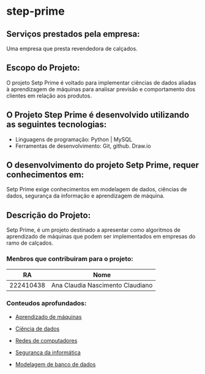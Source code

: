 # step-prime

## Serviços prestados pela empresa:
Uma empresa que presta revendedora de calçados.

## Escopo do Projeto:
O projeto Setp Prime é voltado para implementar ciências de dados aliadas à aprendizagem de máquinas para analisar previsão e comportamento dos clientes em relação aos produtos.

## O Projeto Step Prime é desenvolvido utilizando as seguintes tecnologias: 
  * Linguagens de programação: Python | MySQL
  * Ferramentas de desenvolvimento: Git, github. Draw.io

## O desenvolvimento do projeto Setp Prime, requer conhecimentos em: 
Setp Prime exige conhecimentos em modelagem de dados, ciências de dados, segurança da informação e aprendizagem de máquina.

## Descrição do Projeto:
Setp Prime, é um projeto destinado a apresentar como algoritmos de aprendizado de máquinas que podem ser implementados em empresas do ramo de calçados.

### Menbros que contribuiram para o projeto:

|          RA           |           Nome                 |
|-----------------------|--------------------------------|
|222410438              |Ana Claudia Nascimento Claudiano|

### Conteudos aprofundados:

* [Aprendizado de máquinas](aprendizado_de_maquina/README.md)
* [Ciência de dados](ciencia_de_dados/README.md)
* [Redes de computadores](redes_de_computadores/README.md)
* [Segurança da informática](seguranca_da_informatica/README.md)

* [Modelagem de banco de dados](modelagem_de_banco_de_dados/README.md)
